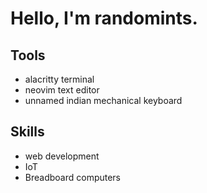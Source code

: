 

# Hello, I'm randomints.

## Tools
- alacritty terminal
- neovim text editor
- unnamed indian mechanical keyboard

## Skills
- web development
- IoT
- Breadboard computers
